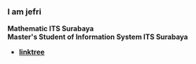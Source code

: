 ### I am jefri <br>
<b>Mathematic ITS Surabaya</b> <br>
<b>Master's Student of Information System ITS Surabaya</b>

- [**linktree**](https://linktr.ee/jefrifrans)
